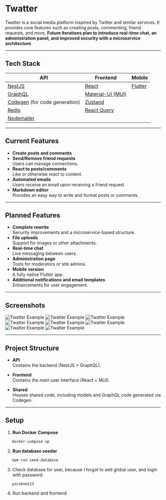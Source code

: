 # Twatter

Twatter is a social media platform inspired by Twitter and similar services. It provides core features such as creating posts, commenting, friend requests, and more. **Future iterations plan to introduce real-time chat, an administration panel, and improved security with a microservice architecture**.

---

## Tech Stack

| **API**                                                            | **Frontend**                  | **Mobile**           |
|-------------------------------------------------------------------|------------------------------|----------------------|
| [NestJS](https://nestjs.com/)                                      | [React](https://reactjs.org/) | [Flutter](https://flutter.dev/) |
| [GraphQL](https://graphql.org/)                                    | [Material-UI (MUI)](https://mui.com/) |                      |
| [Codegen](https://graphql-code-generator.com/) (for code generation) | [Zustand](https://github.com/pmndrs/zustand) |                      |
| [Redis](https://redis.io/)                                         | [React Query](https://react-query-v3.tanstack.com/) |                      |
| [Nodemailer](https://www.nodemailer.com/)                              |                              |                      |

---

## Current Features

- **Create posts and comments**
- **Send/Remove friend requests**  
  Users can manage connections.
- **React to posts/comments**  
  Like or otherwise react to content.
- **Automated emails**  
  Users receive an email upon receiving a friend request.
- **Markdown editor**  
  Provides an easy way to write and format posts or comments.

---

## Planned Features

- **Complete rewrite**  
  Security improvements and a microservice-based structure.
- **File uploads**  
  Support for images or other attachments.
- **Real-time chat**  
  Live messaging between users.
- **Administration page**  
  Tools for moderators or site admins.
- **Mobile version**  
  A fully native Flutter app.
- **Additional notifications and email templates**  
  Enhancements for user engagement.

---

## Screenshots

![Twatter Example](./images/img_01.png)
![Twatter Example](./images/img_02.png)
![Twatter Example](./images/img_03.png)
![Twatter Example](./images/img_04.png)
![Twatter Example](./images/img_05.png)
![Twatter Example](./images/img_06.png)
![Twatter Example](./images/img_07.png)
![Twatter Example](./images/img_08.png)

---

## Project Structure

- **API**  
  Contains the backend (NestJS + GraphQL).

- **Frontend**  
  Contains the main user interface (React + MUI).

- **Shared**  
  Houses shared code, including models and GraphQL code generated via Codegen.

---

## Setup

1. **Run Docker Compose**  
```bash
   docker-compose up
```
2. **Run database seeder**
```bash
   npm run seed-database
```
3. Check database for user, because I forgot to add global user, and login with password:
```bash
   yxcvbnm123
```
4. Run backend and frontend
